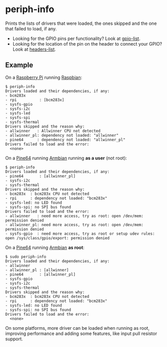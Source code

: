 # periph-info

Prints the lists of drivers that were loaded, the ones skipped and the one that
failed to load, if any.

- Looking for the GPIO pins per functionality? Look at
  [gpio-list](../gpio-list).
- Looking for the location of the pin on the header to connect your GPIO? Look
  at [headers-list](../headers-list).


## Example

On a [Raspberry Pi](https://www.raspberrypi.org/) running
[Raspbian](https://raspbian.org/):

    $ periph-info
    Drivers loaded and their dependencies, if any:
    - bcm283x
    - rpi          : [bcm283x]
    - sysfs-gpio
    - sysfs-i2c
    - sysfs-led
    - sysfs-spi
    - sysfs-thermal
    Drivers skipped and the reason why:
    - allwinner   : Allwinner CPU not detected
    - allwinner_pl: dependency not loaded: "allwinner"
    - pine64      : dependency not loaded: "allwinner_pl"
    Drivers failed to load and the error:
      <none>

On a [Pine64](https://www.pine64.org/) running [Armbian](http://armbian.com)
running **as a user** (not root):

    $ periph-info
    Drivers loaded and their dependencies, if any:
    - pine64       : [allwinner_pl]
    - sysfs-i2c
    - sysfs-thermal
    Drivers skipped and the reason why:
    - bcm283x  : bcm283x CPU not detected
    - rpi      : dependency not loaded: "bcm283x"
    - sysfs-led: no LED found
    - sysfs-spi: no SPI bus found
    Drivers failed to load and the error:
    - allwinner   : need more access, try as root: open /dev/mem: permission denied
    - allwinner_pl: need more access, try as root: open /dev/mem: permission denied
    - sysfs-gpio  : need more access, try as root or setup udev rules: open /sys/class/gpio/export: permission denied

On a [Pine64](https://www.pine64.org/) running [Armbian](http://armbian.com) **as
root**:

    $ sudo periph-info
    Drivers loaded and their dependencies, if any:
    - allwinner
    - allwinner_pl : [allwinner]
    - pine64       : [allwinner_pl]
    - sysfs-gpio
    - sysfs-i2c
    - sysfs-thermal
    Drivers skipped and the reason why:
    - bcm283x  : bcm283x CPU not detected
    - rpi      : dependency not loaded: "bcm283x"
    - sysfs-led: no LED found
    - sysfs-spi: no SPI bus found
    Drivers failed to load and the error:
      <none>

On some platforms, more driver can be loaded when running as root, improving
performance and adding some features, like input pull resistor support.
